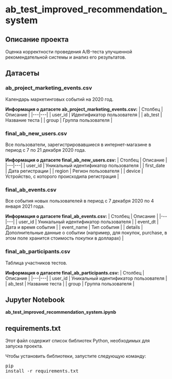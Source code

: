# ab_test_improved_recommendation_system
## Описание проекта
Оценка корректности проведения A/B-теста улучшенной рекомендательной системы и анализ его результатов.

## Датасеты
### ab_project_marketing_events.csv
Календарь маркетинговых событий на 2020 год.

**Информация о датасете ab_project_marketing_events.csv:**
| Столбец | Описание |
|---|---|
| user_id | Идентификатор пользователя |
| ab_test | Название теста |
| group | Группа пользователя |

### final_ab_new_users.csv
Все пользователи, зарегистрировавшиеся в интернет-магазине в период с 7 по 21 декабря 2020 года.

**Информация о датасете final_ab_new_users.csv:**
| Столбец | Описание |
|---|---|
| user_id | Уникальный идентификатор пользователя |
| first_date | Дата регистрации |
| region | Регион пользователя |
| device | Устройство, с которого происходила регистрация |

### final_ab_events.csv
Все события новых пользователей в период с 7 декабря 2020 по 4 января 2021 года.

**Информация о датасете final_ab_events.csv:**
| Столбец | Описание |
|---|---|
| user_id | Уникальный идентификатор пользователя |
| event_dt | Дата и время события |
| event_name | Тип события |
| details | Дополнительные данные о событии (например, для покупок, purchase, в этом поле хранится стоимость покупки в долларах) |

### final_ab_participants.csv
Таблица участников тестов.

**Информация о датасете final_ab_participants.csv:**
| Столбец | Описание |
|---|---|
| user_id | Уникальный идентификатор пользователя |
| ab_test | Название теста |
| group | Группа пользователя |

## Jupyter Notebook
**ab_test_improved_recommendation_system.ipynb**

## requirements.txt
Этот файл содержит список библиотек Python, необходимых для запуска проекта.

Чтобы установить библиотеки, запустите следующую команду: <pre>pip install -r requirements.txt<pre>
